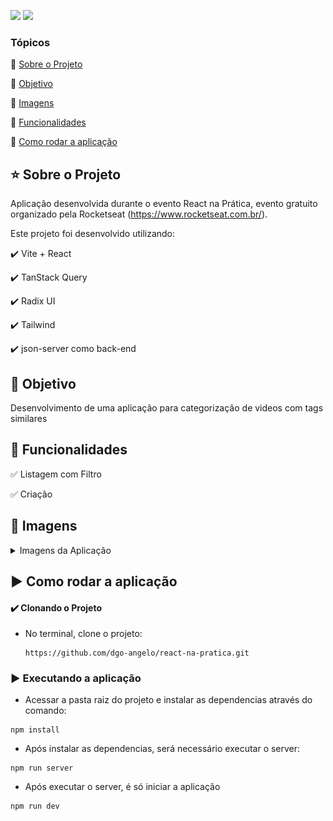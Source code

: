 <p align="left">

  <img src="https://img.shields.io/static/v1?label=Typescript&message=language&color=red&style=for-the-badge&logo=typescript"/>

  <img src="https://img.shields.io/static/v1?label=react&message=library&color=yellow&style=for-the-badge&logo=react"/>

</p>

### Tópicos

:small_blue_diamond: [Sobre o Projeto](#star-sobre-o-projeto)

:small_blue_diamond: [Objetivo](#dart-objetivo)

:small_blue_diamond: [Imagens](#sunrise_over_mountains-imagens)

:small_blue_diamond: [Funcionalidades](#bookmark_tabs-funcionalidades)

:small_blue_diamond: [Como rodar a aplicação](#arrow_forward-como-rodar-a-aplicação)

## :star: Sobre o Projeto

Aplicação desenvolvida durante o evento React na Prática, evento gratuito organizado pela Rocketseat (https://www.rocketseat.com.br/).

Este projeto foi desenvolvido utilizando:

:heavy_check_mark: Vite + React

:heavy_check_mark: TanStack Query

:heavy_check_mark: Radix UI

:heavy_check_mark: Tailwind

:heavy_check_mark: json-server como back-end

## :dart: Objetivo

Desenvolvimento de uma aplicação para categorização de videos com tags similares

## :bookmark_tabs: Funcionalidades

:white_check_mark: Listagem com Filtro

:white_check_mark: Criação

## :sunrise_over_mountains: Imagens

<details>
<summary> Imagens da Aplicação </summary>

![](./images/image_home.png)
![](./images/image_create.png)

</details>

## :arrow_forward: Como rodar a aplicação

#### :heavy_check_mark: Clonando o Projeto

- No terminal, clone o projeto:

  ```
  https://github.com/dgo-angelo/react-na-pratica.git
  ```

### :arrow_forward: Executando a aplicação

- Acessar a pasta raiz do projeto e instalar as dependencias através do comando:

```
npm install
```

- Após instalar as dependencias, será necessário executar o server:

```
npm run server
```

- Após executar o server, é só iniciar a aplicação

```
npm run dev
```
